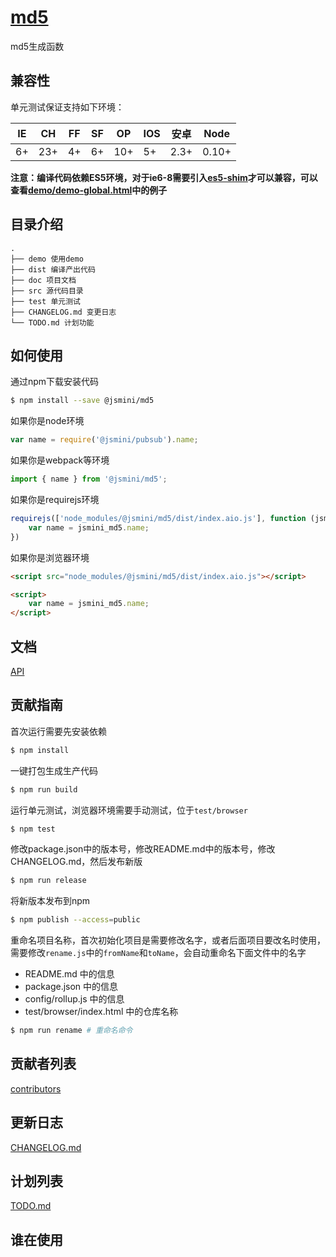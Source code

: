 # [md5](https://github.com/jsmini/md5) 

md5生成函数

## 兼容性
单元测试保证支持如下环境：

| IE   | CH   | FF   | SF   | OP   | IOS  | 安卓   | Node  |
| ---- | ---- | ---- | ---- | ---- | ---- | ---- | ----- |
| 6+   | 23+  | 4+   | 6+   | 10+  | 5+   | 2.3+ | 0.10+ |

**注意：编译代码依赖ES5环境，对于ie6-8需要引入[es5-shim](http://github.com/es-shims/es5-shim/)才可以兼容，可以查看[demo/demo-global.html](../demo/demo-global.html)中的例子**

## 目录介绍

```
.
├── demo 使用demo
├── dist 编译产出代码
├── doc 项目文档
├── src 源代码目录
├── test 单元测试
├── CHANGELOG.md 变更日志
└── TODO.md 计划功能
```

## 如何使用
通过npm下载安装代码

```bash
$ npm install --save @jsmini/md5
```

如果你是node环境

```js
var name = require('@jsmini/pubsub').name;
```

如果你是webpack等环境

```js
import { name } from '@jsmini/md5';
```

如果你是requirejs环境

```js
requirejs(['node_modules/@jsmini/md5/dist/index.aio.js'], function (jsmini_md5) {
    var name = jsmini_md5.name;
})
```

如果你是浏览器环境

```html
<script src="node_modules/@jsmini/md5/dist/index.aio.js"></script>

<script>
    var name = jsmini_md5.name;
</script>
```

## 文档
[API](https://github.com/jsmini/md5/blob/master/doc/api.md)

## 贡献指南
首次运行需要先安装依赖

```bash
$ npm install
```

一键打包生成生产代码

```bash
$ npm run build
```

运行单元测试，浏览器环境需要手动测试，位于`test/browser`

```bash
$ npm test
```

修改package.json中的版本号，修改README.md中的版本号，修改CHANGELOG.md，然后发布新版

```bash
$ npm run release
```

将新版本发布到npm

```bash
$ npm publish --access=public
```

重命名项目名称，首次初始化项目是需要修改名字，或者后面项目要改名时使用，需要修改`rename.js`中的`fromName`和`toName`，会自动重命名下面文件中的名字

- README.md 中的信息
- package.json 中的信息
- config/rollup.js 中的信息
- test/browser/index.html 中的仓库名称

```bash
$ npm run rename # 重命名命令
```

## 贡献者列表
[contributors](https://github.com/jsmini/md5/graphs/contributors)

## 更新日志
[CHANGELOG.md](https://github.com/jsmini/md5/blob/master/CHANGELOG.md)

## 计划列表
[TODO.md](https://github.com/jsmini/md5/blob/master/TODO.md)

## 谁在使用